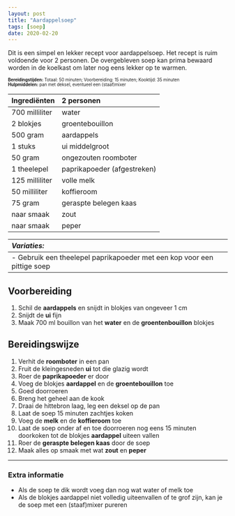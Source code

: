 ```yaml
---
layout: post
title: "Aardappelsoep"
tags: [soep]
date: 2020-02-20
---
```


Dit is een simpel en lekker recept voor aardappelsoep. Het recept is ruim voldoende voor 2 personen. De overgebleven soep kan prima bewaard worden in de koelkast om later nog eens lekker op te warmen.  

<sub><sup>
**Bereidingstijden:** Totaal: 50 minuten; Voorbereiding: 15 minuten; Kooktijd: 35 minuten  
**Hulpmiddelen:** pan met deksel, eventueel een (staaf)mixer
</sup></sub>

| Ingrediënten   | 2 personen                  |
|:-------------- |:--------------------------- |
| 700 milliliter | water                       |
| 2 blokjes      | groentebouillon             |
| 500 gram       | aardappels                  |
| 1 stuks        | ui middelgroot              |
| 50 gram        | ongezouten roomboter        |
| 1 theelepel    | paprikapoeder (afgestreken) |
| 125 milliliter | volle melk                  |
| 50 milliliter  | koffieroom                  |
| 75 gram        | geraspte belegen kaas       |
| naar smaak     | zout                        |
| naar smaak     | peper                       |

| _Variaties:_                                                            |
|:----------------------------------------------------------------------- |
| - Gebruik een theelepel paprikapoeder met een kop voor een pittige soep |

## Voorbereiding
1. Schil de **aardappels** en snijdt in blokjes van ongeveer 1 cm
2. Snijdt de **ui** fijn
3. Maak 700 ml bouillon van het **water** en de **groentenbouillon** blokjes

## Bereidingswijze
1. Verhit de **roomboter** in een pan
2. Fruit de kleingesneden **ui** tot die glazig wordt
3. Roer de **paprikapoeder** er door
4. Voeg de blokjes **aardappel** en de **groentebouillon** toe
5. Goed doorroeren
6. Breng het geheel aan de kook
7. Draai de hittebron laag, leg een deksel op de pan
8. Laat de soep 15 minuten zachtjes koken
9. Voeg de **melk** en de **koffieroom** toe
10. Laat de soep onder af en toe doorroeren nog eens 15 minuten doorkoken tot de blokjes **aardappel** uiteen vallen
11. Roer de **geraspte belegen kaas** door de soep
12. Maak alles op smaak met wat **zout** en **peper**

-----------------------------------------------------------------------
### Extra informatie  
- Als de soep te dik wordt voeg dan nog wat water of melk toe
- Als de blokjes aardappel niet volledig uiteenvallen of te grof zijn, kan je de soep met een (staaf)mixer pureren
